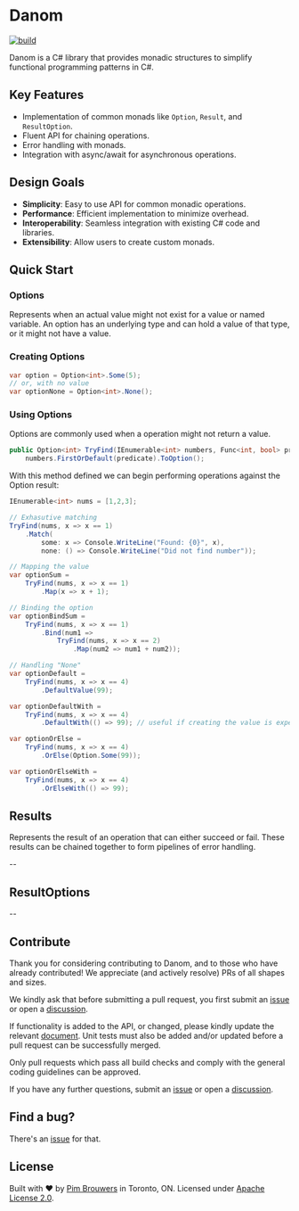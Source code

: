 # Danom

[![build](https://github.com/pimbrouwers/Danom/actions/workflows/build.yml/badge.svg)](https://github.com/pimbrouwers/Danom/actions/workflows/build.yml)

Danom is a C# library that provides monadic structures to simplify functional programming patterns in C#.

## Key Features
- Implementation of common monads like `Option`, `Result`, and `ResultOption`.
- Fluent API for chaining operations.
- Error handling with monads.
- Integration with async/await for asynchronous operations.

## Design Goals
- **Simplicity**: Easy to use API for common monadic operations.
- **Performance**: Efficient implementation to minimize overhead.
- **Interoperability**: Seamless integration with existing C# code and libraries.
- **Extensibility**: Allow users to create custom monads.

## Quick Start

### Options

Represents when an actual value might not exist for a value or named variable. An option has an underlying type and can hold a value of that type, or it might not have a value.

### Creating Options

```csharp
var option = Option<int>.Some(5);
// or, with no value
var optionNone = Option<int>.None();
```

### Using Options

Options are commonly used when a operation might not return a value.

```csharp
public Option<int> TryFind(IEnumerable<int> numbers, Func<int, bool> predicate) =>
    numbers.FirstOrDefault(predicate).ToOption();
```

With this method defined we can begin performing operations against the Option result:

```csharp
IEnumerable<int> nums = [1,2,3];

// Exhasutive matching
TryFind(nums, x => x == 1)
    .Match(
        some: x => Console.WriteLine("Found: {0}", x),
        none: () => Console.WriteLine("Did not find number"));

// Mapping the value
var optionSum =
    TryFind(nums, x => x == 1)
        .Map(x => x + 1);

// Binding the option
var optionBindSum =
    TryFind(nums, x => x == 1)
        .Bind(num1 =>
            TryFind(nums, x => x == 2)
                .Map(num2 => num1 + num2));

// Handling "None"
var optionDefault =
    TryFind(nums, x => x == 4)
        .DefaultValue(99);

var optionDefaultWith =
    TryFind(nums, x => x == 4)
        .DefaultWith(() => 99); // useful if creating the value is expensive

var optionOrElse =
    TryFind(nums, x => x == 4)
        .OrElse(Option.Some(99));

var optionOrElseWith =
    TryFind(nums, x => x == 4)
        .OrElseWith(() => 99);
```

## Results

Represents the result of an operation that can either succeed or fail. These
results can be chained together to form pipelines of error handling.


--

## ResultOptions

--

## Contribute

Thank you for considering contributing to Danom, and to those who have already contributed! We appreciate (and actively resolve) PRs of all shapes and sizes.

We kindly ask that before submitting a pull request, you first submit an [issue](https://github.com/pimbrouwers/Danom/issues) or open a [discussion](https://github.com/pimbrouwers/Danom/discussions).

If functionality is added to the API, or changed, please kindly update the relevant [document](https://github.com/pimbrouwers/Danom/tree/master/docs). Unit tests must also be added and/or updated before a pull request can be successfully merged.

Only pull requests which pass all build checks and comply with the general coding guidelines can be approved.

If you have any further questions, submit an [issue](https://github.com/pimbrouwers/Danom/issues) or open a [discussion](https://github.com/pimbrouwers/Danom/discussions).


## Find a bug?

There's an [issue](https://github.com/pimbrouwers/Danom/issues) for that.

## License

Built with ♥ by [Pim Brouwers](https://github.com/pimbrouwers) in Toronto, ON. Licensed under [Apache License 2.0](https://github.com/pimbrouwers/Danom/blob/master/LICENSE).
